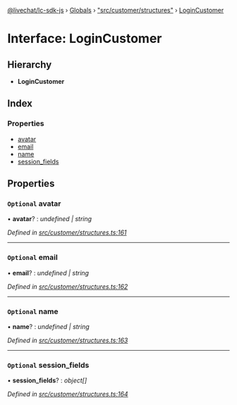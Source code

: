 [@livechat/lc-sdk-js](../README.md) › [Globals](../globals.md) › ["src/customer/structures"](../modules/_src_customer_structures_.md) › [LoginCustomer](_src_customer_structures_.logincustomer.md)

# Interface: LoginCustomer

## Hierarchy

* **LoginCustomer**

## Index

### Properties

* [avatar](_src_customer_structures_.logincustomer.md#optional-avatar)
* [email](_src_customer_structures_.logincustomer.md#optional-email)
* [name](_src_customer_structures_.logincustomer.md#optional-name)
* [session_fields](_src_customer_structures_.logincustomer.md#optional-session_fields)

## Properties

### `Optional` avatar

• **avatar**? : *undefined | string*

*Defined in [src/customer/structures.ts:161](https://github.com/livechat/lc-sdk-js/blob/de56f05/src/customer/structures.ts#L161)*

___

### `Optional` email

• **email**? : *undefined | string*

*Defined in [src/customer/structures.ts:162](https://github.com/livechat/lc-sdk-js/blob/de56f05/src/customer/structures.ts#L162)*

___

### `Optional` name

• **name**? : *undefined | string*

*Defined in [src/customer/structures.ts:163](https://github.com/livechat/lc-sdk-js/blob/de56f05/src/customer/structures.ts#L163)*

___

### `Optional` session_fields

• **session_fields**? : *object[]*

*Defined in [src/customer/structures.ts:164](https://github.com/livechat/lc-sdk-js/blob/de56f05/src/customer/structures.ts#L164)*
